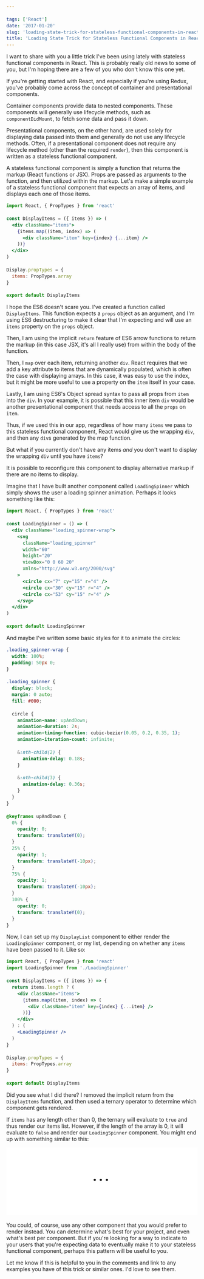 ```yaml
---

tags: ['React']
date: '2017-01-20'
slug: 'loading-state-trick-for-stateless-functional-components-in-react'
title: 'Loading State Trick for Stateless Functional Components in React'
---
```


I want to share with you a little trick I've been using lately with stateless functional components in React. This is probably really old news to some of you, but I'm hoping there are a few of you who don't know this one yet.

If you're getting started with React, and especially if you're using Redux, you've probably come across the concept of container and presentational components.

Container components provide data to nested components. These components will generally use lifecycle methods, such as `componentDidMount`, to fetch some data and pass it down.

Presentational components, on the other hand, are used solely for displaying data passed into them and generally do not use any lifecycle methods. Often, if a presentational component does not require any lifecycle method (other than the required `render`), then this component is written as a stateless functional component.

A stateless functional component is simply a function that returns the markup (React functions or JSX). Props are passed as arguments to the function, and then utilized within the markup. Let's make a simple example of a stateless functional component that expects an array of items, and displays each one of those items.

```jsx
import React, { PropTypes } from 'react'

const DisplayItems = ({ items }) => (
  <div className="items">
    {items.map((item, index) => (
      <div className="item" key={index} {...item} />
    ))}
  </div>
)

Display.propTypes = {
  items: PropTypes.array
}

export default DisplayItems
```

I hope the ES6 doesn't scare you. I've created a function called `DisplayItems`. This function expects a `props` object as an argument, and I'm using ES6 destructuring to make it clear that I'm expecting and will use an `items` property on the `props` object.

Then, I am using the implicit `return` feature of ES6 arrow functions to return the markup (in this case JSX, it's all I really use) from within the body of the function.

Then, I `map` over each item, returning another `div`. React requires that we add a key attribute to items that are dynamically populated, which is often the case with displaying arrays. In this case, it was easy to use the index, but it might be more useful to use a property on the `item` itself in your case.

Lastly, I am using ES6's Object spread syntax to pass all props from `item` into the `div`. In your example, it is possible that this inner item `div` would be another presentational component that needs access to all the `props` on `item`.

Thus, if we used this in our app, regardless of how many `items` we pass to this stateless functional component, React would give us the wrapping `div`, and then any `div`s generated by the map function.

But what if you currently don't have any items _and_ you don't want to display the wrapping `div` until you have `items`?

It is possible to reconfigure this component to display alternative markup if there are no items to display.

Imagine that I have built another component called `LoadingSpinner` which simply shows the user a loading spinner animation. Perhaps it looks something like this:

```jsx
import React, { PropTypes } from 'react'

const LoadingSpinner = () => (
  <div className="loading_spinner-wrap">
    <svg
      className="loading_spinner"
      width="60"
      height="20"
      viewBox="0 0 60 20"
      xmlns="http://www.w3.org/2000/svg"
    >
      <circle cx="7" cy="15" r="4" />
      <circle cx="30" cy="15" r="4" />
      <circle cx="53" cy="15" r="4" />
    </svg>
  </div>
)

export default LoadingSpinner
```

And maybe I've written some basic styles for it to animate the circles:

```css
.loading_spinner-wrap {
  width: 100%;
  padding: 50px 0;
}

.loading_spinner {
  display: block;
  margin: 0 auto;
  fill: #000;

  circle {
    animation-name: upAndDown;
    animation-duration: 2s;
    animation-timing-function: cubic-bezier(0.05, 0.2, 0.35, 1);
    animation-iteration-count: infinite;

    &:nth-child(2) {
      animation-delay: 0.18s;
    }

    &:nth-child(3) {
      animation-delay: 0.36s;
    }
  }
}

@keyframes upAndDown {
  0% {
    opacity: 0;
    transform: translateY(0);
  }
  25% {
    opacity: 1;
    transform: translateY(-10px);
  }
  75% {
    opacity: 1;
    transform: translateY(-10px);
  }
  100% {
    opacity: 0;
    transform: translateY(0);
  }
}
```

Now, I can set up my `DisplayList` component to either render the `LoadingSpinner` component, or my list, depending on whether any `items` have been passed to it. Like so:

```jsx
import React, { PropTypes } from 'react'
import LoadingSpinner from './LoadingSpinner'

const DisplayItems = ({ items }) => {
  return items.length ? (
    <div className="items">
      {items.map((item, index) => (
        <div className="item" key={index} {...item} />
      ))}
    </div>
  ) : (
    <LoadingSpinner />
  )
}

Display.propTypes = {
  items: PropTypes.array
}

export default DisplayItems
```

Did you see what I did there? I removed the implicit return from the `DisplayItems` function, and then used a ternary operator to determine which component gets rendered.

If `items` has any length other than 0, the ternary will evaluate to `true` and thus render our items list. However, if the length of the array is 0, it will evaluate to `false` and render our `LoadingSpinner` component. You might end up with something similar to this:

![Loading Stateless Functional Component Gif](./images/loadingStatelessFunctionalComponent.gif)

You could, of course, use any other component that you would prefer to render instead. You can determine what's best for your project, and even what's best per component. But if you're looking for a way to indicate to your users that you're expecting data to eventually make it to your stateless functional component, perhaps this pattern will be useful to you.

Let me know if this is helpful to you in the comments and link to any examples you have of this trick or similar ones. I'd love to see them.
